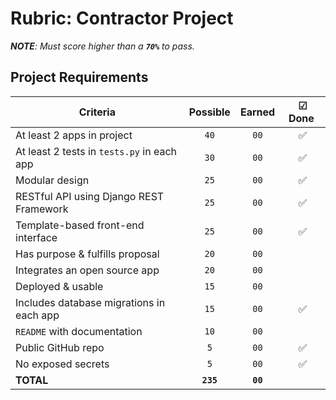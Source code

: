 # Rubric: Contractor Project

_**NOTE**: Must score higher than a **`70%`** to pass._

## Project Requirements

| Criteria                                   | Possible  |  Earned  | ☑ Done ️ |
| ------------------------------------------ | :-------: | :------: | :------: |
| At least 2 apps in project                 |   `40`    |   `00`   |      ✅  |
| At least 2 tests in `tests.py` in each app |   `30`    |   `00`   |      ✅   |
| Modular design                             |   `25`    |   `00`   |       ✅ |
| RESTful API using Django REST Framework    |   `25`    |   `00`   |       ✅ |
| Template-based front-end interface         |   `25`    |   `00`   |       ✅ |
| Has purpose & fulfills proposal            |   `20`    |   `00`   |          |
| Integrates an open source app              |   `20`    |   `00`   |          |
| Deployed & usable                          |   `15`    |   `00`   |          |
| Includes database migrations in each app   |   `15`    |   `00`   |    ✅     |
| `README` with documentation                |   `10`    |   `00`   |          |
| Public GitHub repo                         |    `5`    |   `00`   |     ✅   |
| No exposed secrets                         |    `5`    |   `00`   |       ✅ |
| **TOTAL**                                  | **`235`** | **`00`** |          |https://producer-talk.herokuapp.com/